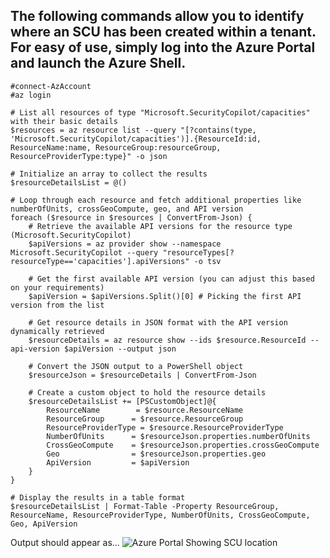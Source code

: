 ## The following commands allow you to identify where an SCU has been created within a tenant. For easy of use, simply log into the Azure Portal and launch the Azure Shell.

```
#connect-AzAccount
#az login

# List all resources of type "Microsoft.SecurityCopilot/capacities" with their basic details
$resources = az resource list --query "[?contains(type, 'Microsoft.SecurityCopilot/capacities')].{ResourceId:id, ResourceName:name, ResourceGroup:resourceGroup, ResourceProviderType:type}" -o json

# Initialize an array to collect the results
$resourceDetailsList = @()

# Loop through each resource and fetch additional properties like numberOfUnits, crossGeoCompute, geo, and API version
foreach ($resource in $resources | ConvertFrom-Json) {
    # Retrieve the available API versions for the resource type (Microsoft.SecurityCopilot)
    $apiVersions = az provider show --namespace Microsoft.SecurityCopilot --query "resourceTypes[?resourceType=='capacities'].apiVersions" -o tsv

    # Get the first available API version (you can adjust this based on your requirements)
    $apiVersion = $apiVersions.Split()[0] # Picking the first API version from the list

    # Get resource details in JSON format with the API version dynamically retrieved
    $resourceDetails = az resource show --ids $resource.ResourceId --api-version $apiVersion --output json

    # Convert the JSON output to a PowerShell object
    $resourceJson = $resourceDetails | ConvertFrom-Json

    # Create a custom object to hold the resource details
    $resourceDetailsList += [PSCustomObject]@{
        ResourceName        = $resource.ResourceName
        ResourceGroup      = $resource.ResourceGroup
        ResourceProviderType = $resource.ResourceProviderType
        NumberOfUnits      = $resourceJson.properties.numberOfUnits
        CrossGeoCompute    = $resourceJson.properties.crossGeoCompute
        Geo                = $resourceJson.properties.geo
        ApiVersion         = $apiVersion
    }
}

# Display the results in a table format
$resourceDetailsList | Format-Table -Property ResourceGroup, ResourceName, ResourceProviderType, NumberOfUnits, CrossGeoCompute, Geo, ApiVersion

```
Output should appear as...
![Azure Portal Showing SCU location](https://raw.githubusercontent.com/RickKotlarz/Copilot-for-Security-Plugins/refs/heads/main/SCU_automation/Find_SCUs/Find-SCU-verbose-results.png)
